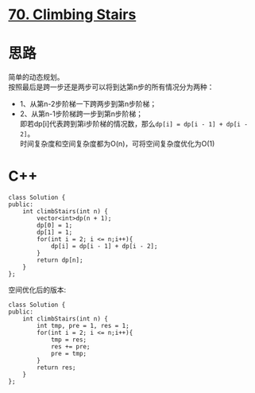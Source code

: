 # [70. Climbing Stairs](https://leetcode.com/problems/climbing-stairs/description/)
# 思路
简单的动态规划。   
按照最后是跨一步还是两步可以将到达第n步的所有情况分为两种：
* 1、从第n-2步阶梯一下跨两步到第n步阶梯；
* 2、从第n-1步阶梯跨一步到第n步阶梯；    
即若dp[i]代表跨到第i步阶梯的情况数，那么`dp[i] = dp[i - 1] + dp[i - 2]`。  
时间复杂度和空间复杂度都为O(n)，可将空间复杂度优化为O(1)
# C++
```
class Solution {
public:
    int climbStairs(int n) {
        vector<int>dp(n + 1);
        dp[0] = 1;
        dp[1] = 1;
        for(int i = 2; i <= n;i++){
            dp[i] = dp[i - 1] + dp[i - 2];
        }
        return dp[n];
    }
};
```
空间优化后的版本:
```
class Solution {
public:
    int climbStairs(int n) {
        int tmp, pre = 1, res = 1;
        for(int i = 2; i <= n;i++){
            tmp = res;
            res += pre;
            pre = tmp;
        }
        return res;
    }
};
```
